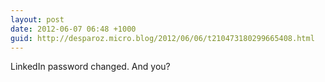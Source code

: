 ```yaml
---
layout: post
date: 2012-06-07 06:48 +1000
guid: http://desparoz.micro.blog/2012/06/06/t210473180299665408.html
---
```

LinkedIn password changed. And you?
